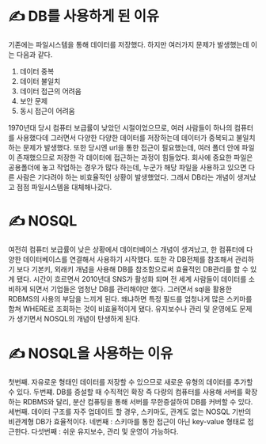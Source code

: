 # ✍ DB를 사용하게 된 이유
기존에는 파일시스템을 통해 데이터를 저장했다.
하지만 여러가지 문제가 발생했는데 이는 다음과 같다.
1. 데이터 중복
2. 데이터 불일치
3. 데이터 접근의 어려움
4. 보안 문제
5. 동시 접근이 어려움

1970년대 당시 컴퓨터 보급률이 낮았던 시절이었으므로, 여러 사람들이 하나의 컴퓨터를 사용했다데
그러면서 다양한 다양한 데이터를 저장하는데 데이터가 중복되고 불일치하는 문제가 발생했다.
또한 당시엔 url을 통한 접근이 필요했는데, 여러 폴더 안에 파일이 존재했으므로 저장한 각 데이터에 접근하는 과정이 힘들었다.
회사에 중요한 파일은 공용폴더에 놓고 작업하는 경우가 많다 하는데, 누군가 해당 파일을 사용하고 있으면 다른 사람은 기다려야 하는 비효율적인 상황이 발생했었다.
그래서 DB라는 개념이 생겨났고 점점 파일시스템을 대체해나갔다.

# ✍ NOSQL
여전히 컴퓨터 보급률이 낮은 상황에서 데이터베이스 개념이 생겨났고, 한 컴퓨터에 다양한 데이터베이스를 연결해서 사용하기 시작했다.
또한 각 DB전체를 참조해서 관리하기 보다 기본키, 외래키 개념을 사용해 DB를 참조함으로써 효율적인 DB관리를 할 수 있게 됐다.
시간이 흐르면서 2010년대 SNS가 활성화 되며 전 세계 사람들이 데이터를 소비하게 되면서 기업들은 엄청난 DB를 관리해야만 했다.
그러면서 sql을 활용한 RDBMS의 사용의 부담을 느끼게 된다.
왜냐하면 특정 필드를 엄청나게 많은 스키마를 합쳐 WHERE로 조회하는 것이 비효율적이게 됐다.
유지보수나 관리 및 운영에도 문제가 생기면서 NOSQL의 개념이 탄생하게 된다. 

# ✍ NOSQL을 사용하는 이유
첫번째. 자유로운 형태인 데이터를 저장할 수 있으므로 새로운 유형의 데이터를 추가할 수 있다.
두번쨰. DB를 증설할 때 수직적인 확장 즉 다량의 컴퓨터를 사용해 서버를 확장하는 RDBMS와 달리, 분산 컴퓨팅을 통해 서버를 무한증설하여 DB를 커버할 수 있다.
세번째. 데이터 구조를 자주 업데이트 할 경우, 스키마도, 관계도 없는 NOSQL 기반의 비관계형 DB가 효율적이다.
네번째 : 스키마를 통한 접근이 아닌 key-value 형태로 접근한다.
다섯번째 : 쉬운 유지보수, 관리 및 운영이 가능하다.



